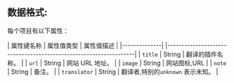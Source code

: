 ## 数据格式:

每个项目有以下属性：

| 属性键名称 | 属性值类型 | 属性值描述 |
|--------------| |------------------------------------------------------------------|
| `title`      | String | 翻译的插件名称。 |
| `url`        | String | 网站 URL 地址。 |
| `image`      | String | 网站图标,URL |
| `note`       | String | 备注。 |
| `translator` | String | 翻译者,特别的`unknown` 表示未知。 |
